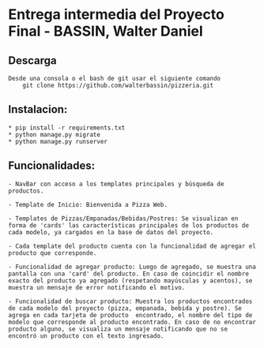 # Entrega intermedia del Proyecto Final - BASSIN, Walter Daniel 

## Descarga
    Desde una consola o el bash de git usar el siguiente comando
        git clone https://github.com/walterbassin/pizzeria.git


## Instalacion:
    * pip install -r requirements.txt
    * python manage.py migrate
    * python manage.py runserver

## Funcionalidades:

    - NavBar con acceso a los templates principales y búsqueda de productos.

    - Template de Inicio: Bienvenida a Pizza Web.

    - Templates de Pizzas/Empanadas/Bebidas/Postres: Se visualizan en forma de 'cards' las características principales de los productos de cada modelo, ya cargados en la base de datos del proyecto.

    - Cada template del producto cuenta con la funcionalidad de agregar el producto que corresponde.

    - Funcionalidad de agregar producto: Luego de agregado, se muestra una pantalla con una 'card' del producto. En caso de coincidir el nombre exacto del producto ya agregado (respetando mayúsculas y acentos), se muestra un mensaje de error notificando el motivo.

    - Funcionalidad de buscar producto: Muestra los productos encontrados de cada modelo del proyecto (pizza, empanada, bebida y postre). Se agrega en cada tarjeta de producto  encontrado, el nombre del tipo de modelo que corresponde al producto encontrado. En caso de no encontrar producto alguno, se visualiza un mensaje notificando que no se encontró un producto con el texto ingresado. 
